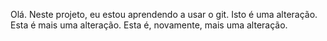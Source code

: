 Olá. Neste projeto, eu estou aprendendo a usar o git.
Isto é uma alteração.
Esta é mais uma alteração.
Esta é, novamente, mais uma alteração.
